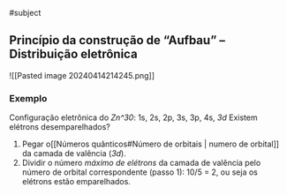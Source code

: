 #subject 
## Princípio da construção de “Aufbau” – Distribuição eletrônica

![[Pasted image 20240414214245.png]]

### Exemplo
Configuração eletrônica do *Zn^30*:
1s, 2s, 2p, 3s, 3p, 4s, *3d* 
Existem elétrons desemparelhados?
1. Pegar o[[Números quânticos#Número de orbitais | numero de orbital]] da camada de valência (*3d*). 
2. Dividir o número *máximo de elétrons* da camada de valência pelo número de orbital correspondente (passo 1):
		10/5 = 2, ou seja os elétrons estão emparelhados.
		